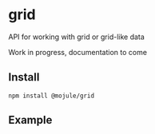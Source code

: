 # grid

API for working with grid or grid-like data

Work in progress, documentation to come

## Install

`npm install @mojule/grid`

## Example

```javascript
```
